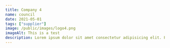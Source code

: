 ```yaml
---
title: Company 4
name: council
date: 2021-05-01
tags: ["supplier"]
image: /public/images/logo4.png
imageAlt: This is a test
description: Lorem ipsum dolor sit amet consectetur adipisicing elit. Perferendis accusantium sit illo neque rem omnis quaerat, nam similique vitae delectus ad magni vel quo maxime, magnam placeat. Reprehenderit, distinctio aliquam?
---
```

